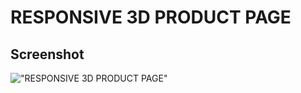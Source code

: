 # RESPONSIVE 3D PRODUCT PAGE

## Screenshot
!["RESPONSIVE 3D PRODUCT PAGE"](https://raw.githubusercontent.com/namusanga/Jumia-3D-shoe/master/screenshot2.jpg "RESPONSIVE 3D PRODUCT PAGE")
